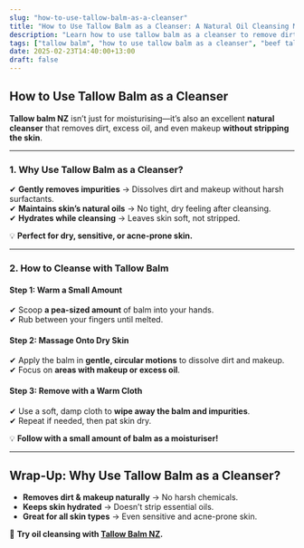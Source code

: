 ```yaml
---
slug: "how-to-use-tallow-balm-as-a-cleanser"
title: "How to Use Tallow Balm as a Cleanser: A Natural Oil Cleansing Method"
description: "Learn how to use tallow balm as a cleanser to remove dirt, excess oil, and makeup while keeping your skin hydrated and healthy."
tags: ["tallow balm", "how to use tallow balm as a cleanser", "beef tallow for skin NZ"]
date: 2025-02-23T14:40:00+13:00
draft: false
---
```


## How to Use Tallow Balm as a Cleanser  

**Tallow balm NZ** isn’t just for moisturising—it’s also an excellent **natural cleanser** that removes dirt, excess oil, and even makeup **without stripping the skin**.  

---

### **1. Why Use Tallow Balm as a Cleanser?**  

✔ **Gently removes impurities** → Dissolves dirt and makeup without harsh surfactants.  
✔ **Maintains skin’s natural oils** → No tight, dry feeling after cleansing.  
✔ **Hydrates while cleansing** → Leaves skin soft, not stripped.  

💡 **Perfect for dry, sensitive, or acne-prone skin.**  

---

### **2. How to Cleanse with Tallow Balm**  

#### **Step 1: Warm a Small Amount**  
✔ Scoop **a pea-sized amount** of balm into your hands.  
✔ Rub between your fingers until melted.  

#### **Step 2: Massage Onto Dry Skin**  
✔ Apply the balm in **gentle, circular motions** to dissolve dirt and makeup.  
✔ Focus on **areas with makeup or excess oil**.  

#### **Step 3: Remove with a Warm Cloth**  
✔ Use a soft, damp cloth to **wipe away the balm and impurities**.  
✔ Repeat if needed, then pat skin dry.  

💡 **Follow with a small amount of balm as a moisturiser!**  

---

## **Wrap-Up: Why Use Tallow Balm as a Cleanser?**  

- **Removes dirt & makeup naturally** → No harsh chemicals.  
- **Keeps skin hydrated** → Doesn’t strip essential oils.  
- **Great for all skin types** → Even sensitive and acne-prone skin.  

🔗 **Try oil cleansing with [Tallow Balm NZ](https://primalpantry.co.nz/shop/products/tallow-skin/).**
